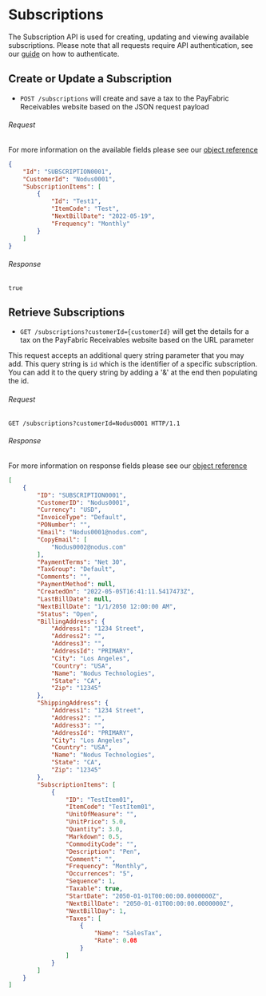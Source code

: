 Subscriptions
============

The Subscription API is used for creating, updating and viewing available subscriptions. Please note that all requests require API authentication, see our [guide](Token.md) on how to authenticate.

Create or Update a Subscription
--------------------

* `POST /subscriptions` will create and save a tax to the PayFabric Receivables website based on the JSON request payload

###### Request
For more information on the available fields please see our [object reference](../../Objects/Subscription.md#SubscriptionPost)
```json
{
    "Id": "SUBSCRIPTION0001",
    "CustomerId": "Nodus0001",
    "SubscriptionItems": [
        {
            "Id": "Test1",
            "ItemCode": "Test",
            "NextBillDate": "2022-05-19",
            "Frequency": "Monthly"
        }
    ]
}
```

###### Response
```text
true
```


Retrieve Subscriptions
--------------------

* `GET /subscriptions?customerId={customerId}` will get the details for a tax on the PayFabric Receivables website based on the URL parameter

This request accepts an additional query string parameter that you may add. This query string is `id` which is the identifier of a specific subscription. You can add it to the query string by adding a '&' at the end then populating the id.

###### Request
```http
GET /subscriptions?customerId=Nodus0001 HTTP/1.1
```

###### Response
For more information on response fields please see our [object reference](../../Objects/Subscription.md#SubscriptionResponse)
```json
[
    {
        "ID": "SUBSCRIPTION0001",
        "CustomerID": "Nodus0001",
        "Currency": "USD",
        "InvoiceType": "Default",
        "PONumber": "",
        "Email": "Nodus0001@nodus.com",
        "CopyEmail": [
            "Nodus0002@nodus.com"
        ],
        "PaymentTerms": "Net 30",
        "TaxGroup": "Default",
        "Comments": "",
        "PaymentMethod": null,
        "CreatedOn": "2022-05-05T16:41:11.5417473Z",
        "LastBillDate": null,
        "NextBillDate": "1/1/2050 12:00:00 AM",
        "Status": "Open",
        "BillingAddress": {
            "Address1": "1234 Street",
            "Address2": "",
            "Address3": "",
            "AddressId": "PRIMARY",
            "City": "Los Angeles",
            "Country": "USA",
            "Name": "Nodus Technologies",
            "State": "CA",
            "Zip": "12345"
        },
        "ShippingAddress": {
            "Address1": "1234 Street",
            "Address2": "",
            "Address3": "",
            "AddressId": "PRIMARY",
            "City": "Los Angeles",
            "Country": "USA",
            "Name": "Nodus Technologies",
            "State": "CA",
            "Zip": "12345"
        },
        "SubscriptionItems": [
            {
                "ID": "TestItem01",
                "ItemCode": "TestItem01",
                "UnitOfMeasure": "",
                "UnitPrice": 5.0,
                "Quantity": 3.0,
                "Markdown": 0.5,
                "CommodityCode": "",
                "Description": "Pen",
                "Comment": "",
                "Frequency": "Monthly",
                "Occurrences": "5",
                "Sequence": 1,
                "Taxable": true,
                "StartDate": "2050-01-01T00:00:00.0000000Z",
                "NextBillDate": "2050-01-01T00:00:00.0000000Z",
                "NextBillDay": 1,
                "Taxes": [
                    {
                        "Name": "SalesTax",
                        "Rate": 0.08
                    }
                ]
            }
        ]
    }
]
```

